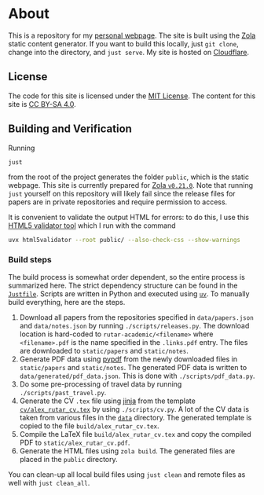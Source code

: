 # About
This is a repository for my [personal webpage](https://rutar.org).
The site is built using the [Zola](https://www.getzola.org/documentation/getting-started/installation/) static content generator.
If you want to build this locally, just `git clone`, change into the directory, and `just serve`.
My site is hosted on [Cloudflare](https://pages.cloudflare.com/).

## License
The code for this site is licensed under the [MIT License](LICENSE).
The content for this site is [CC BY-SA 4.0](https://creativecommons.org/licenses/by-sa/4.0/).

## Building and Verification
Running
```
just
```
from the root of the project generates the folder `public`, which is the static webpage.
This site is currently prepared for [Zola `v0.21.0`](https://github.com/getzola/zola/releases/tag/v0.21.0).
Note that running `just` yourself on this repository will likely fail since the release files for papers are in private repositories and require permission to access.

It is convenient to validate the output HTML for errors: to do this, I use this [HTML5 validator tool](https://github.com/svenkreiss/html5validator) which I run with the command
```sh
uvx html5validator --root public/ --also-check-css --show-warnings
```
### Build steps
The build process is somewhat order dependent, so the entire process is summarized here.
The strict dependency structure can be found in the [`Justfile`](/Justfile).
Scripts are written in Python and executed using [`uv`](https://docs.astral.sh/uv/).
To manually build everything, here are the steps.

1. Download all papers from the repositories specified in `data/papers.json` and `data/notes.json` by running `./scripts/releases.py`.
   The download location is hard-coded to `rutar-academic/<filename>` where `<filename>.pdf` is the name specified in the `.links.pdf` entry.
   The files are downloaded to `static/papers` and `static/notes`.
3. Generate PDF data using [pypdf](https://pypi.org/project/pypdf/) from the newly downloaded files in `static/papers` and `static/notes`.
   The generated PDF data is written to `data/generated/pdf_data.json`.
   This is done with `./scripts/pdf_data.py`.
4. Do some pre-processing of travel data by running `./scripts/past_travel.py`.
5. Generate the CV `.tex` file using [jinja](https://jinja.palletsprojects.com/en/3.1.x/) from the template [`cv/alex_rutar_cv.tex`](/cv/alex_rutar_cv.tex) by using `./scripts/cv.py`.
   A lot of the CV data is taken from various files in the [`data`](/data) directory.
   The generated template is copied to the file `build/alex_rutar_cv.tex`.
5. Compile the LaTeX file `build/alex_rutar_cv.tex` and copy the compiled PDF to `static/alex_rutar_cv.pdf`.
6. Generate the HTML files using `zola build`.
   The generated files are placed in the `public` directory.

You can clean-up all local build files using `just clean` and remote files as well with `just clean_all`.

